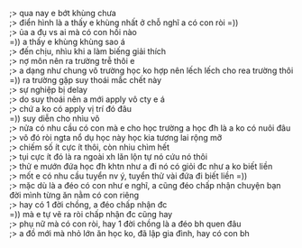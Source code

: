 ;> qua nay e bớt khùng chưa<br>
;> điển hình là a thấy e khùng nhất ở chỗ nghĩ a có con ròi =))<br>
;> ủa a đụ vs ai mà có con hồi nào<br>
=)) a thấy e khùng khùng sao á<br>
;> đến chịu, nhìu khi a làm biếng giải thích<br>
;> nợ môn nên ra trường trễ thôi e<br>
;> a dạng như chung vô trường học ko hợp nên lếch lếch cho rea trường thôi<br>
=)) ra trường gặp suy thoái mắc chết này<br>
;> sự nghiệp bị delay<br>
;> do suy thoái nên a mới apply vô cty e á<br>
;> chứ a ko có apply vị trí đó đâu<br>
=)) suy diễn cho nhìu vô<br>
;> nửa có nhu cầu có con mà e cho học trường a học đh là a ko có nuôi đâu<br>
;> vô đó ròi ngta nổ dụ học này học kia tương lai rộng mỡ<br>
;> chiếm số ít cực ít thôi, còn nhiu chìm hết<br>
;> tụi cực ít đó là ra ngoài xh lăn lộn tự nó cứu nó thôi<br>
;> thử e mướn đứa học đh khtn như a đi nó có giỏi đc như a ko biết liền<br>
;> mốt e có nhu cầu tuyển nv ý, tuyển thử vài đứa đi biết liền =))<br>
;> mặc dù là a đéo có con như e nghĩ, a cũng đéo chấp nhận chuyện bạn đời mình từng ăn nằm có con riêng<br>
;> hay có 1 đời chồng, a đéo chấp nhận đc<br>
=)) mà e tự vẽ ra ròi chấp nhận đc cũng hay<br>
;> phụ nữ mà có con ròi, hay 1 đời chồng là a đéo bh quen đâu<br>
;> a đồ mới mà nhỏ lớn ăn học ko, đã lập gia đình, hay có con bh
